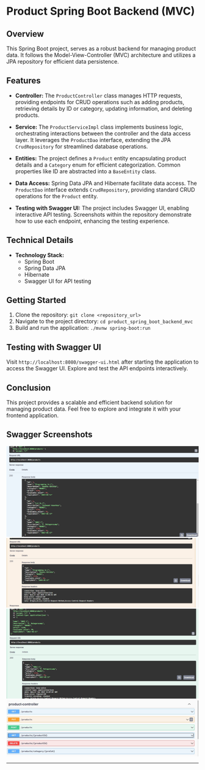 # Product Spring Boot Backend (MVC)

## Overview

This Spring Boot project, serves as a robust backend for managing product data. It follows the Model-View-Controller (MVC) architecture and utilizes a JPA repository for efficient data persistence.

## Features

- **Controller:** The `ProductController` class manages HTTP requests, providing endpoints for CRUD operations such as adding products, retrieving details by ID or category, updating information, and deleting products.

- **Service:** The `ProductServiceImpl` class implements business logic, orchestrating interactions between the controller and the data access layer. It leverages the `ProductDao` interface, extending the JPA `CrudRepository` for streamlined database operations.

- **Entities:** The project defines a `Product` entity encapsulating product details and a `Category` enum for efficient categorization. Common properties like ID are abstracted into a `BaseEntity` class.

- **Data Access:** Spring Data JPA and Hibernate facilitate data access. The `ProductDao` interface extends `CrudRepository`, providing standard CRUD operations for the `Product` entity.

- **Testing with Swagger UI:** The project includes Swagger UI, enabling interactive API testing. Screenshots within the repository demonstrate how to use each endpoint, enhancing the testing experience.

## Technical Details

- **Technology Stack:**
  - Spring Boot
  - Spring Data JPA
  - Hibernate
  - Swagger UI for API testing

## Getting Started

1. Clone the repository: `git clone <repository_url>`
2. Navigate to the project directory: `cd product_spring_boot_backend_mvc`
3. Build and run the application: `./mvnw spring-boot:run`

## Testing with Swagger UI

Visit `http://localhost:8080/swagger-ui.html` after starting the application to access the Swagger UI. Explore and test the API endpoints interactively.

## Conclusion

This project provides a scalable and efficient backend solution for managing product data. Feel free to explore and integrate it with your frontend application.

## Swagger Screenshots

![Swagger 1](./Swagger%20(1).png)
![Swagger 2](./Swagger%20(2).png)
![Swagger 3](./Swagger%20(3).png)
![Swagger 4](./Swagger%20(4).png)



---

